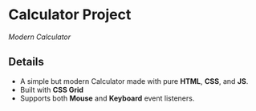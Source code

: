 # Calculator Project
_Modern Calculator_

## Details
* A simple but modern Calculator made with pure **HTML**, **CSS**, and **JS**.
* Built with **CSS Grid**
* Supports both **Mouse** and **Keyboard** event listeners.

